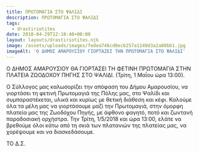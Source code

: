 ```yaml
---
title: ΠΡΩΤΟΜΑΓΙΑ ΣΤΟ ΨΑΛΙΔΙ
description: ΠΡΩΤΟΜΑΓΙΑ ΣΤΟ ΨΑΛΙΔΙ
tags:
  - drastiriotites
date: 2018-04-29T12:18:40+00:00
layout: layouts/drastiriotites.njk
image: /assets/uploads/images/fedea746cd0ecb257a1249d3a2a80bb1.jpg
imageAlt: 'Ο ΔΗΜΟΣ ΑΜΑΡΟΥΣΙΟΥ ΓΙΟΡΤΑΖΕΙ ΤΗΝ ΠΡΩΤΟΜΑΓΙΑ ΣΤΟ ΨΑΛΙΔΙ'
---
```

Ο ΔΗΜΟΣ ΑΜΑΡΟΥΣΙΟΥ ΘΑ ΓΙΟΡΤΑΣΕΙ ΤΗ ΦΕΤΙΝΗ ΠΡΩΤΟΜΑΓΙΑ ΣΤΗΝ ΠΛΑΤΕΙΑ ΖΩΟΔΟΧΟΥ ΠΗΓΗΣ ΣΤΟ ΨΑΛΙΔΙ. (Τρίτη, 1 Μαΐου ώρα 13:00).
<!-- excerpt -->
Ο Σύλλογος μας καλωσορίζει την απόφαση του Δήμου Αμαρουσίου, να γιορτάσει τη φετινή Πρωτομαγιά της Πόλης μας, στο Ψαλίδι και συμπαραστέκεται, υλικά και κυρίως με θετική διάθεση και κέφι. Καλούμε όλα τα μέλη μας να γιορτάσουμε μαζί την Πρωτομαγιά, στην όμορφη πλατεία μας της Ζωοδόχου Πηγής, με άφθονο φαγητό, ποτό και ζωντανή παραδοσιακή ορχήστρα. Την Τρίτη, 1/5/2018 και ώρα 13:00, ελάτε να βρεθούμε όλοι κάτω από τη σκιά των πλατανιών της πλατείας μας, να χορέψουμε και να διασκεδάσουμε.

ΤΟ Δ.Σ.
